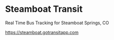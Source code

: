 # Steamboat Transit

Real Time Bus Tracking for Steamboat Springs, CO

https://steamboat.gotransitapp.com
